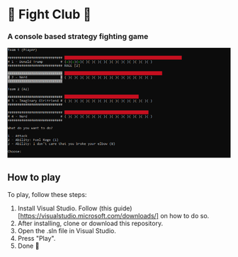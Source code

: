 # 🥊 Fight Club 🥊

### A console based strategy fighting game

![Fight Club Fight Screen](/img/fight_club_fight.png)

## How to play
To play, follow these steps:
1. Install Visual Studio. Follow (this guide)[https://visualstudio.microsoft.com/downloads/] on how to do so.
2. After installing, clone or download this repository.
3. Open the .sln file in Visual Studio.
4. Press "Play".
5. Done 🎉
